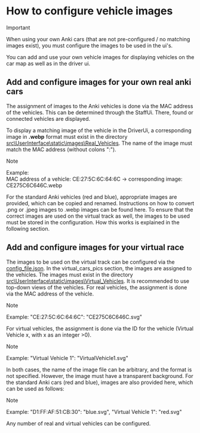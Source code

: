 # How to configure vehicle images

> [!IMPORTANT]
> When using your own Anki cars (that are not pre-configured / no matching images exist), you must configure the images to be used in the ui's.

You can add and use your own vehicle images for displaying vehicles on the car map as well as in the driver ui.

## Add and configure images for your own real anki cars
The assignment of images to the Anki vehicles is done via the MAC address of the vehicles.
This can be determined through the StaffUi.
There, found or connected vehicles are displayed.

To display a matching image of the vehicle in the DriverUi, a corresponding image in <strong>.webp</strong> format must exist in the directory [src\UserInterface\static\images\Real_Vehicles](../../src\UserInterface\static\images\Real_Vehicles).
The name of the image must match the MAC address (without colons ":").

> [!NOTE]
> Example:  
> MAC address of a vehicle: CE:27:5C:6C:64:6C -> corresponding image: CE275C6C646C.webp

For the standard Anki vehicles (red and blue), appropriate images are provided, which can be copied and renamed.
Instructions on how to convert .png or .jpeg images to .webp images can be found here.
To ensure that the correct images are used on the virtual track as well, the images to be used must be stored in the configuration.
How this works is explained in the following section.

## Add and configure images for your virtual race
The images to be used on the virtual track can be configured via the [config_file.json](../../src/config_file.json).
In the virtual_cars_pics section, the images are assigned to the vehicles.
The images must exist in the directory [src\UserInterface\static\images\Virtual_Vehicles](../../src\UserInterface\static\images\Virtual_Vehicles).
It is recommended to use top-down views of the vehicles.
For real vehicles, the assignment is done via the MAC address of the vehicle.

> [!NOTE]
> Example:
> "CE:27:5C:6C:64:6C": "CE275C6C646C.svg"

For virtual vehicles, the assignment is done via the ID for the vehicle (Virtual Vehicle x, with x as an integer >0). 

> [!NOTE]
> Example: 
> "Virtual Vehicle 1": "VirtualVehicle1.svg"

In both cases, the name of the image file can be arbitrary, and the format is not specified.
However, the image must have a transparent background.
For the standard Anki cars (red and blue), images are also provided here, which can be used as follows:

> [!NOTE]
> Example: 
> "D1:FF:AF:51:CB:30": "blue.svg",
> "Virtual Vehicle 1": "red.svg"

Any number of real and virtual vehicles can be configured.
